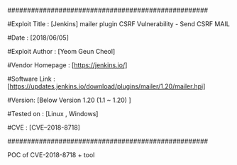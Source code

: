 ###################################################

#Exploit Title : [Jenkins] mailer plugin CSRF Vulnerability - Send CSRF MAIL

#Date : [2018/06/05]

#Exploit Author : [Yeom Geun Cheol]

#Vendor Homepage : [https://jenkins.io/]

#Software Link : [https://updates.jenkins.io/download/plugins/mailer/1.20/mailer.hpi]

#Version: [Below Version 1.20 (1.1 ~ 1.20) ]

#Tested on : [Linux , Windows]

#CVE : [CVE–2018-8718]

###################################################

POC of CVE-2018-8718 + tool
